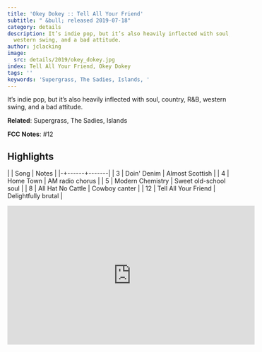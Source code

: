 ```yaml
---
title: 'Okey Dokey :: Tell All Your Friend'
subtitle: " &bull; released 2019-07-18"
category: details
description: It’s indie pop, but it’s also heavily inflected with soul, country, R&B,
  western swing, and a bad attitude.
author: jclacking
image:
  src: details/2019/okey_dokey.jpg
index: Tell All Your Friend, Okey Dokey
tags: ''
keywords: 'Supergrass, The Sadies, Islands, '
---
```

It’s indie pop, but it’s also heavily inflected with soul, country, R&B, western swing, and a bad attitude.<!--more-->

**Related**: Supergrass, The Sadies, Islands

**FCC Notes**: #12

## Highlights

| | Song | Notes |
|-+------+-------|
| 3 | Doin' Denim | Almost Scottish |
| 4 | Home Town | AM radio chorus |
| 5 | Modern Chemistry | Sweet old-school soul |
| 8 | All Hat No Cattle | Cowboy canter |
| 12 | Tell All Your Friend | Delightfully brutal |

<div class="tlo-detail-video"><iframe width="560" height="315" src="https://www.youtube.com/embed/X9GBHwUodeo" frameborder="0" allow="autoplay; encrypted-media" allowfullscreen></iframe></div>

